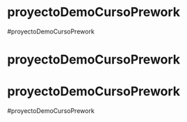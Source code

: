 # proyectoDemoCursoPrework
#proyectoDemoCursoPrework
# proyectoDemoCursoPrework
# proyectoDemoCursoPrework
#proyectoDemoCursoPrework
